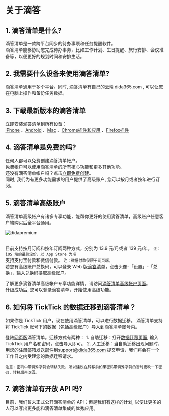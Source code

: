 # 关于滴答

## 1.  滴答清单是什么?

滴答清单是一款跨平台同步的待办事项和任务提醒软件。 <br >滴答清单能够协助您完成待办事务，比如工作计划、生日提醒、旅行安排、会议准备等，以便更好的规划时间和安排生活。

## 2.  我需要什么设备来使用滴答清单?

滴答清单通用于多个平台。同时, 滴答清单有自己的云端 dida365.com , 可以让您在电脑上操作和备份任务数据。

## 3. 下载最新版本的滴答清单

立即安装滴答清单到所有设备： <br >[iPhone](https://itunes.apple.com/cn/app/di-da-qing-dan-dai-ban-shi/id626144601?mt=8) 、[Android](https://www.dida365.com/static/getApp/download?type=apk) 、[Mac](https://dida365.com/static/getApp/download?type=mac) 、[Chrome插件和应用](http://www.dida365.com/about/crxDownload) 、[Firefox插件](https://addons.mozilla.org/zh-CN/firefox/addon/滴答清单/)

## 4.  滴答清单是免费的吗?

任何人都可以免费创建滴答清单帐户。 <br >免费帐户可以使用滴答清单的所有核心功能和更多其他功能。 <br >还没有滴答清单帐户吗？点击[立即免费创建](https://dida365.com/signup)。 <br >同时, 我们为有更多功能需求的用户提供了高级账户, 您可以按月或者按年进行订阅。

## 5.  滴答清单高级账户

滴答清单高级帐户有诸多专享功能，能帮你更好的使用滴答清单，高级账户任意客户端购买后全平台通用。

![didapremium](../images/getstarted/didapermium.png)

<br >目前支持按月订阅和按年订阅两种方式，分别为 13.9 元/月或者 139 元/年。
`注：iOS 端的最终定价，以 App Store 为准` <br >支持支付宝付款和微信付款。
`注：微信付款仅限于网页端。` <br >若您有高级账户兑换码，可以登录 Web 版[滴答清单](https://dida365.com/)，点击头像-「设置」-「兑换」，输入兑换码换取高级账户。

了解更多滴答清单高级帐户专享功能详情，请访问[滴答清单高级帐户页面](https://www.dida365.com/about/upgrade)。 <br >升级成功后, 您可以登录滴答清单，开始使用高级功能。

## 6.  如何将 TickTick 的数据迁移到滴答清单？

如果你是 TickTick 用户，现在使用滴答清单，可以进行数据迁移。 滴答清单支持将 TickTick 账号下的数据（包括高级账户）导入到滴答清单账号内。

登陆[网页版](https://dida365.com/)滴答清单。迁移方式有两种： 1. 自助迁移：打开[数据迁移页面](http://dida365.com/import/#ticktick), 输入 TickTick 用户名和密码，点击导入即可。 2. 人工迁移：当自助迁移出现问题时，用您的注册邮箱发送邮件到support@dida365.com 提交申请，我们将会在一个工作日之内受理您的数据迁移请求。

`注意：密码中带特殊字符会转移失败，所以建议在转移前如果密码带特殊字符的暂时更改一下密码，转移后再改回。`

## 7.  滴答清单有开放 API 吗?

目前，我们暂未正式公开滴答清单的 API；但是我们有这样的计划, 以便让更多的人可以写出更多能和滴答清单集成的优秀应用。


